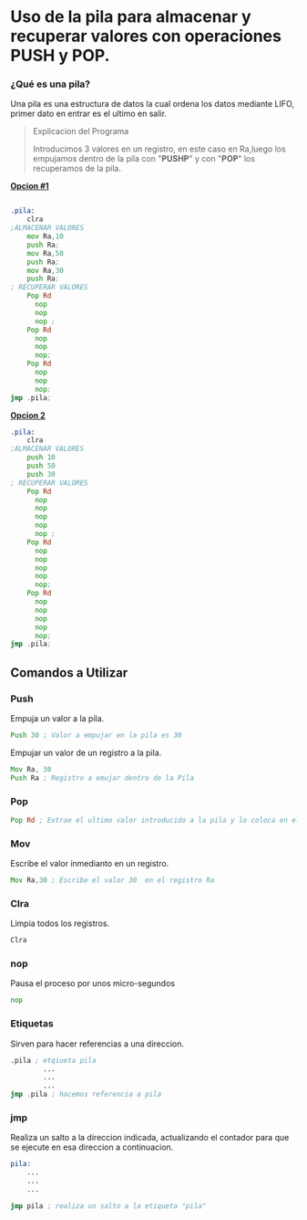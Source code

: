 
# Uso de la pila para almacenar y recuperar valores con operaciones PUSH y POP.

### ¿Qué es una pila?

Una pila es una estructura de datos la cual ordena los datos mediante LIFO, primer dato en entrar es el ultimo en salir. 


> Explicacion del Programa
>
> Introducimos 3 valores en un registro, en este caso en Ra,luego los empujamos dentro de la pila con "**PUSHP**" y con "**POP**" los recuperamos de la pila.
>



[**Opcion #1**](https://cpu.visualrealmsoftware.com/emu/?h=37070ab00732b0071eb05e0000005e0000005e0000002f00&s=)
```.asm 

.pila: 
    clra
;ALMACENAR VALORES
    mov Ra,10
    push Ra;
    mov Ra,50
    push Ra;
    mov Ra,30
    push Ra;
; RECUPERAR VALORES
    Pop Rd 
      nop
      nop
      nop ;
    Pop Rd 
      nop
      nop
      nop;
    Pop Rd 
      nop
      nop
      nop;
jmp .pila;

```

[**Opcion 2**](https://cpu.visualrealmsoftware.com/emu/?h=37b70ab732b71e5e00000000005e00000000005e00000000002f00&s=)
```.asm
.pila: 
    clra
;ALMACENAR VALORES
    push 10
    push 50
    push 30
; RECUPERAR VALORES
    Pop Rd 
      nop
      nop
      nop
      nop
      nop ;
    Pop Rd 
      nop
      nop
      nop
      nop
      nop;
    Pop Rd 
      nop
      nop
      nop
      nop
      nop;
jmp .pila;
```
## Comandos a Utilizar 

### Push  
Empuja un valor a la pila.
```.asm
Push 30 ; Valor a empujar en la pila es 30 
```
Empujar un valor de un registro a la pila.
```.asm
Mov Ra, 30 
Push Ra ; Registro a emujar dentro de la Pila 
```
### Pop
```.asm
Pop Rd ; Extrae el ultimo valor introducido a la pila y lo coloca en el registro Rd
```
### Mov
Escribe el valor inmedianto en un registro.
```.asm
Mov Ra,30 ; Escribe el valor 30  en el registro Ra
```
### Clra
Limpia todos los registros.
```.asm
Clra 
```
### nop
Pausa el proceso por unos micro-segundos
```.asm
nop 
```
### Etiquetas
Sirven para hacer referencias a una direccion. 
```.asm
.pila ; etqiueta pila
        ...
        ...
        ...
jmp .pila ; hacemos referencia a pila
```
### jmp
Realiza un salto a la direccion indicada, actualizando el contador para que se ejecute en esa direccion a continuacion. 
```.asm
pila:
    ...
    ...
    ...

jmp pila ; realiza un salto a la etiqueta "pila"
```
